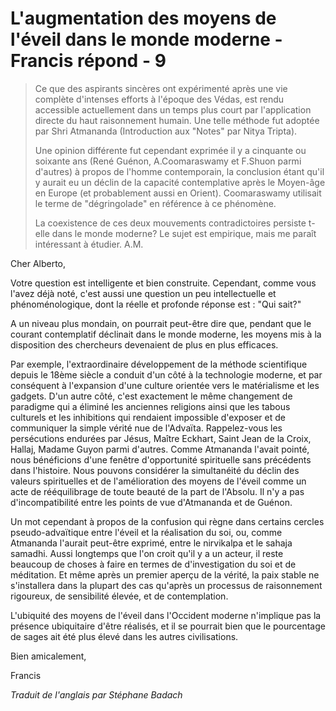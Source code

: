 # L'augmentation des moyens de l'éveil dans le monde moderne - Francis répond - 9

>Ce que des aspirants sincères ont expérimenté après une vie complète d'intenses efforts à l'époque des Védas, est rendu accessible actuellement dans un temps plus court par l'application directe du haut raisonnement humain. Une telle méthode fut adoptée par Shri Atmananda (Introduction aux "Notes" par Nitya Tripta).
>
>Une opinion différente fut cependant exprimée il y a cinquante ou soixante ans (René Guénon, A.Coomaraswamy et F.Shuon parmi d'autres) à propos de l'homme contemporain, la conclusion étant qu'il y aurait eu un déclin de la capacité contemplative après le Moyen-âge en Europe (et probablement aussi en Orient). Coomaraswamy utilisait le terme de "dégringolade" en référence à ce phénomène.
>
>La coexistence de ces deux mouvements contradictoires persiste t-elle dans le monde moderne? Le sujet est empirique, mais me paraît intéressant à étudier. A.M.

Cher Alberto,

Votre question est intelligente et bien construite. Cependant, comme vous l'avez déjà noté, c'est aussi une question un peu intellectuelle et phénoménologique, dont la réelle et profonde réponse est : "Qui sait?"

A un niveau plus mondain, on pourrait peut-être dire que, pendant que le courant contemplatif déclinait dans le monde moderne, les moyens mis à la disposition des chercheurs devenaient de plus en plus efficaces.

Par exemple, l'extraordinaire développement de la méthode scientifique depuis le 18ème siècle a conduit d'un côté à la technologie moderne, et par conséquent à l'expansion d'une culture orientée vers le matérialisme et les gadgets. D'un autre côté, c'est exactement le même changement de paradigme qui a éliminé les anciennes religions ainsi que les tabous culturels et les inhibitions qui rendaient impossible d'exposer et de communiquer la simple vérité nue de l'Advaïta. Rappelez-vous les persécutions endurées par Jésus, Maître Eckhart, Saint Jean de la Croix, Hallaj, Madame Guyon parmi d'autres. Comme Atmananda l'avait pointé, nous bénéficions d'une fenêtre d'opportunité spirituelle sans précédents dans l'histoire. Nous pouvons considérer la simultanéité du déclin des valeurs spirituelles et de l'amélioration des moyens de l'éveil comme un acte de rééquilibrage de toute beauté de la part de l'Absolu. Il n'y a pas d'incompatibilité entre les points de vue d'Atmananda et de Guénon.

Un mot cependant à propos de la confusion qui règne dans certains cercles pseudo-advaïtique entre l'éveil et la réalisation du soi, ou, comme Atmananda l'aurait peut-être exprimé, entre le nirvikalpa et le sahaja samadhi. Aussi longtemps que l'on croit qu'il y a un acteur, il reste beaucoup de choses à faire en termes de d'investigation du soi et de méditation. Et même après un premier aperçu de la vérité, la paix stable ne s'installera dans la plupart des cas qu'après un processus de raisonnement rigoureux, de sensibilité élevée, et de contemplation.

L'ubiquité des moyens de l'éveil dans l'Occident moderne n'implique pas la présence ubiquitaire d'être réalisés, et il se pourrait bien que le pourcentage de sages ait été plus élevé dans les autres civilisations.

Bien amicalement,

Francis

_Traduit de l'anglais par Stéphane Badach_